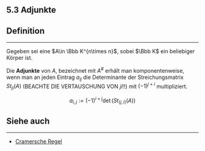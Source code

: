 ## 5.3 Adjunkte

## Definition

***

Gegeben sei eine $A\in \Bbb K^{n\times n}$, sobei $\Bbb K$ ein beliebiger Körper ist.

Die **Adjunkte** von $A$, bezeichnet mit $A^{\#}$ erhält man komponentenweise, wenn man an jeden Eintrag $a_{ij}$ die Determinante der Streichungsmatrix $St_{ji}(A)$ (BEACHTE DIE VERTAUSCHUNG VON $ji$!!) mit $(-1)^{j+i}$ multipliziert.

$$ a_{i,j} := (-1)^{i+j} \det(St_{(j,i)}(A)) $$

## Siehe auch

***

* [Cramersche Regel](</5. Endomorphismen/5.3 Determinanten/Cramersche Regel.md>)

<!--ID: 1711978844832-->

